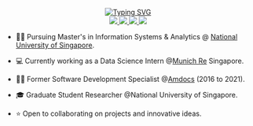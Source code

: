 <p align="center">
<a href="https://github.com/singhvarsha0808">
    <img src="https://readme-typing-svg.demolab.com?font=Fira+Code&duration=1000&pause=2000&multiline=true&width=930&height=200&lines=Varsha+Singh;Master's+student+%7C+Data+Science+Enthusiast+%7C+Data+Analyst%7C+Software+Developer;Data+Science+%7C+Machine+Learning+%7C+Explainable+AI+%7C+Telecom+BSS;National+University+of+Singapore+%7C+Munich+Re+%7C+Ex+-Amdocs+%7C+Ex-Oracle" alt="Typing SVG" />
</a>
<br/>
<a href="https://www.linkedin.com/in/varshasi/">
    <img src="https://img.shields.io/badge/LinkedIn-0077B5?style=for-the-badge&logo=linkedin&logoColor=white">
</a>
<a href="mailto:singhvarsha88@outlook.com">
    <img src="https://img.shields.io/badge/Gmail-D14836?style=for-the-badge&logo=gmail&logoColor=white">
</a>
<a href="https://medium.com/@varshasi">
    <img src="https://img.shields.io/badge/Medium-12100E?style=for-the-badge&logo=medium&logoColor=white">
</a>
<a href="https://public.tableau.com/app/profile/varsha.singh5648">
    <img src="https://img.shields.io/badge/Tableau-E97627?style=for-the-badge&logo=Tableau&logoColor=white">
</a>    
<br/>

* 🧑‍🎓 Pursuing Master's in Information Systems & Analytics @ [National University of Singapore](https://www.comp.nus.edu.sg/). 

* 💻 Currently working as a Data Science Intern @[Munich Re](https://www.munichre.com/en.html) Singapore.

* 🧑‍💼 Former Software Development Specialist @[Amdocs](https://www.amdocs.com/) (2016 to 2021).

* 🎓 Graduate Student Researcher @National University of Singapore.

* ⭐ Open to collaborating on projects and innovative ideas. 

<br/> 

<!-- <a href="https://github.com/singhvarsha0808">
    <img src="https://github-stats-alpha.vercel.app/api?username=singhvarsha0808&cc=22272e&tc=37BCF6&ic=fff&">
</a> -->

</p>
